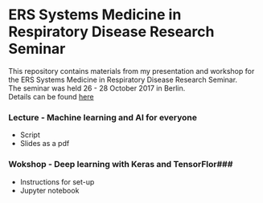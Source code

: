 # ERS Systems Medicine in Respiratory Disease Research Seminar #
This repository contains materials from my presentation and workshop for the ERS Systems Medicine in Respiratory Disease Research Seminar.  
The seminar was held 26 - 28 October 2017 in Berlin.  
Details can be found [here](https://www.ersnet.org/research/research-seminars/systems-medicine-in-respiratory-disease)  
  
### Lecture - Machine learning and AI for everyone ###

* Script
* Slides as a pdf
  
### Wokshop - Deep learning with Keras and TensorFlor###

* Instructions for set-up
* Jupyter notebook
